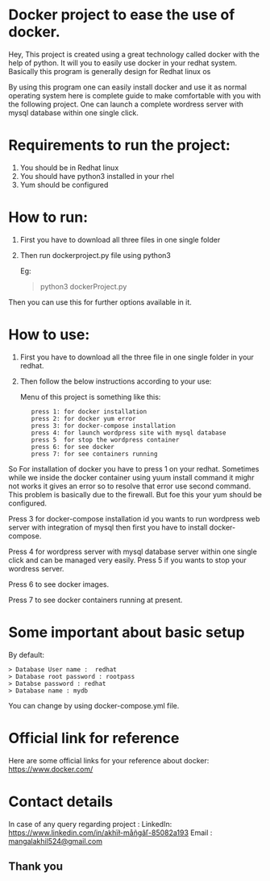 # Docker project to ease the use of docker.

Hey, 
This project is created using a great technology called docker with the help of python.
It will you to easily use docker in your redhat system.
Basically this program is generally design for Redhat linux os

By using this program one can easily install docker and use it as normal operating system 
here is complete guide to make comfortable with you with the following project.
One can launch a complete wordress server with mysql database within one single click.

# Requirements to run the project:
1. You should be in Redhat linux
2. You should have python3 installed in your rhel 
3. Yum should be configured

# How to run:
1. First you have to download all three files in one single folder
2. Then run dockerproject.py file using python3 
    
    Eg:
     > python3 dockerProject.py

Then you can use this for further options available in it.

# How to use:
1. First you have to download all the three file in one single folder in your redhat.
2. Then follow the below instructions according to your use:
   
   Menu of this project is something like this:

          press 1: for docker installation                                      
          press 2: for docker yum error                                         
          press 3: for docker-compose installation                              
          press 4: for launch wordpress site with mysql database 
          press 5  for stop the wordpress container            
          press 6: for see docker                                            
          press 7: for see containers running 
 So For installation of docker you have to press 1 on your redhat.
 Sometimes while we inside the docker container using yuum install command it mighr not works it gives an error so to resolve that error use second command.
 This problem is basically due to the firewall.
 But foe this your yum should be configured.

 Press 3 for docker-compose installation id you wants to run wordpress web server with integration of mysql then first you have to install docker-compose.
         
 Press 4 for wordpress server with mysql database server within one single click and can be managed very easily.
 Press 5 if you wants to stop your wordress server.

 Press 6 to see docker images.

 Press 7 to see docker containers running at present.

 # Some important about basic setup
   By default:

    > Database User name :  redhat
    > Database root password : rootpass
    > Databse password : redhat
    > Database name : mydb
You can change by using docker-compose.yml file.
  # Official link for reference                                                                          
  Here are some official links for your reference about docker:
  https://www.docker.com/

 # Contact details 
  In case of any query regarding project : 
   LinkedIn: https://www.linkedin.com/in/akhïł-måñgâľ-85082a193
   Email : mangalakhil524@gmail.com

## Thank you
           
